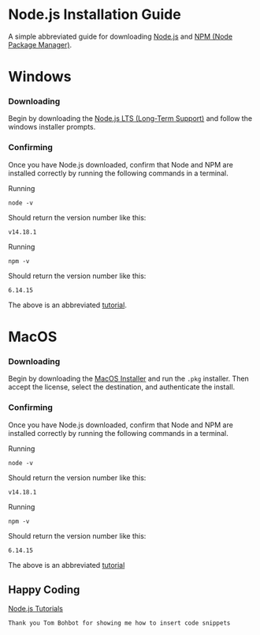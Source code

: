 # Node.js Installation Guide

A simple abbreviated guide for downloading [Node.js](https://nodejs.org/en/about/) and [NPM (Node Package Manager)](https://www.npmjs.com/). 

# Windows

### Downloading

Begin by downloading the [Node.js LTS (Long-Term Support)](https://nodejs.org/en/) and follow the windows installer prompts.

### Confirming

Once you have Node.js downloaded, confirm that Node and NPM are installed correctly by running the following commands in a terminal.

Running
```
node -v
```
Should return the version number like this: 
```
v14.18.1
```

Running 
```
npm -v
```
Should return the version number like this: 
```
6.14.15
```

The above is an abbreviated [tutorial](https://levelup.gitconnected.com/set-up-and-run-a-simple-node-server-project-38b403a3dc09).

# MacOS

### Downloading
Begin by downloading the [MacOS Installer](https://nodejs.org/en/download/) and run the ```.pkg``` installer. Then accept the license, select the destination, and authenticate the install.

### Confirming

Once you have Node.js downloaded, confirm that Node and NPM are installed correctly by running the following commands in a terminal.

Running
```
node -v
```
Should return the version number like this: 
```
v14.18.1
```

Running 
```
npm -v
```
Should return the version number like this: 
```
6.14.15
```
The above is an abbreviated [tutorial](https://nodesource.com/blog/installing-nodejs-tutorial-mac-os-x/)



## Happy Coding

[Node.js Tutorials](Tutorials.md)

```
Thank you Tom Bohbot for showing me how to insert code snippets
```
